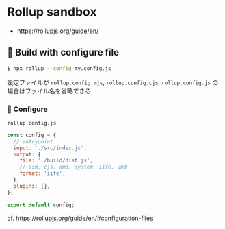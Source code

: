# Rollup sandbox

- https://rollupjs.org/guide/en/

## :construction: Build with configure file

```sh
$ npx rollup --config my.config.js
```

設定ファイルが `rollup.config.mjs`, `rollup.config.cjs`, `rollup.config.js` の場合はファイル名を省略できる

### :memo: Configure

`rollup.config.js`

```js
const config = {
  // entrypoint
  input: './src/index.js',
  output: {
    file: './build/dist.js',
    // esm, cjs, amd, system, iife, umd
    format: 'iife',
  },
  plugins: [],
};

export default config;
```

cf. https://rollupjs.org/guide/en/#configuration-files

